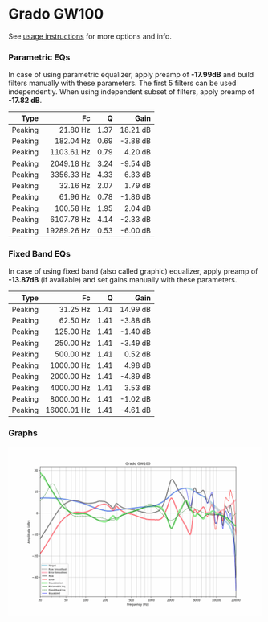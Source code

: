 # Grado GW100
See [usage instructions](https://github.com/jaakkopasanen/AutoEq#usage) for more options and info.

### Parametric EQs
In case of using parametric equalizer, apply preamp of **-17.99dB** and build filters manually
with these parameters. The first 5 filters can be used independently.
When using independent subset of filters, apply preamp of **-17.82 dB**.

| Type    | Fc          |    Q | Gain     |
|--------:|------------:|-----:|---------:|
| Peaking | 21.80 Hz    | 1.37 | 18.21 dB |
| Peaking | 182.04 Hz   | 0.69 | -3.88 dB |
| Peaking | 1103.61 Hz  | 0.79 | 4.20 dB  |
| Peaking | 2049.18 Hz  | 3.24 | -9.54 dB |
| Peaking | 3356.33 Hz  | 4.33 | 6.33 dB  |
| Peaking | 32.16 Hz    | 2.07 | 1.79 dB  |
| Peaking | 61.96 Hz    | 0.78 | -1.86 dB |
| Peaking | 100.58 Hz   | 1.95 | 2.04 dB  |
| Peaking | 6107.78 Hz  | 4.14 | -2.33 dB |
| Peaking | 19289.26 Hz | 0.53 | -6.00 dB |

### Fixed Band EQs
In case of using fixed band (also called graphic) equalizer, apply preamp of **-13.87dB**
(if available) and set gains manually with these parameters.

| Type    | Fc          |    Q | Gain     |
|--------:|------------:|-----:|---------:|
| Peaking | 31.25 Hz    | 1.41 | 14.99 dB |
| Peaking | 62.50 Hz    | 1.41 | -3.88 dB |
| Peaking | 125.00 Hz   | 1.41 | -1.40 dB |
| Peaking | 250.00 Hz   | 1.41 | -3.49 dB |
| Peaking | 500.00 Hz   | 1.41 | 0.52 dB  |
| Peaking | 1000.00 Hz  | 1.41 | 4.98 dB  |
| Peaking | 2000.00 Hz  | 1.41 | -4.89 dB |
| Peaking | 4000.00 Hz  | 1.41 | 3.53 dB  |
| Peaking | 8000.00 Hz  | 1.41 | -1.02 dB |
| Peaking | 16000.01 Hz | 1.41 | -4.61 dB |

### Graphs
![](./Grado%20GW100.png)
